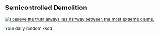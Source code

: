## Semicontrolled Demolition
[![I believe the truth always lies halfway between the most extreme claims.](https://imgs.xkcd.com/comics/semicontrolled_demolition.png)](https://xkcd.com/690/ "I believe the truth always lies halfway between the most extreme claims.")

Your daily random xkcd
